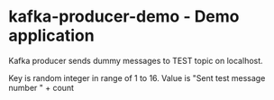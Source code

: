 # kafka-producer-demo - Demo application

Kafka producer sends dummy messages to TEST topic on localhost. 

Key is random integer in range of 1 to 16. Value is "Sent test message number " + count
